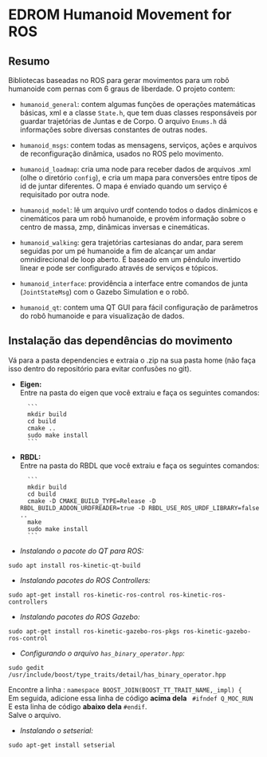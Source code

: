 EDROM Humanoid Movement for ROS
===================================

Resumo
-----------------------------------

Bibliotecas baseadas no ROS para gerar movimentos para um robô humanoide com pernas com 6 graus de liberdade. O projeto contem:

 * `humanoid_general`: contem algumas funções de operações matemáticas básicas, xml e a classe `State.h`, que tem duas classes responsáveis por guardar trajetórias de Juntas e de Corpo. O arquivo `Enums.h` dá informações sobre diversas constantes de outras nodes.
 
 * `humanoid_msgs`: contem todas as mensagens, serviços, ações e arquivos de reconfiguração dinâmica, usados no ROS pelo movimento.

 * `humanoid_loadmap`: cria uma node para receber dados de arquivos .xml (olhe o diretório `config`), e cria um mapa para conversões entre tipos de id de juntar diferentes. O mapa é enviado quando um serviço é requisitado por outra node.

 * `humanoid_model`: lê um arquivo urdf contendo todos o dados dinâmicos e cinemáticos para um robô humanoide, e provém informação sobre o centro de massa, zmp, dinâmicas inversas e cinemáticas.

 * `humanoid_walking`: gera trajetórias cartesianas do andar, para serem seguidas por um pé humanoide a fim de alcançar um andar omnidirecional de loop aberto. É baseado em um pêndulo invertido linear e pode ser configurado através de serviços e tópicos.

 * `humanoid_interface`: providência a interface entre comandos de junta (`JointStateMsg`) com o Gazebo Simulation e o robô.
 * `humanoid_qt`: contem uma QT GUI para fácil configuração de parâmetros do robô humanoide e para visualização de dados.
 

Instalação das dependências do movimento
-----------------------------------

Vá para a pasta dependencies e extraia o .zip na sua pasta home (não faça isso dentro do repositório para evitar confusões no git).

* **Eigen:**<br>
        Entre na pasta do eigen que você extraiu e faça os seguintes comandos:
        
        ```
        mkdir build
        cd build
        cmake ..
        sudo make install
        ```

* **RBDL:**<br>
        Entre na pasta do RBDL que você extraiu e faça os seguintes comandos:
        
        ```
        mkdir build
        cd build
        cmake -D CMAKE_BUILD_TYPE=Release -D RBDL_BUILD_ADDON_URDFREADER=true -D RBDL_USE_ROS_URDF_LIBRARY=false ..
        make
        sudo make install
        ```


* *Instalando o pacote do QT para ROS:*
```
sudo apt install ros-kinetic-qt-build
```

* *Instalando pacotes do ROS Controllers:*
```
sudo apt-get install ros-kinetic-ros-control ros-kinetic-ros-controllers
```

* *Instalando pacotes do ROS Gazebo:*
```
sudo apt-get install ros-kinetic-gazebo-ros-pkgs ros-kinetic-gazebo-ros-control
```

* *Configurando o arquivo `has_binary_operator.hpp`:*
```
sudo gedit /usr/include/boost/type_traits/detail/has_binary_operator.hpp
```
  Encontre a linha :
  `namespace BOOST_JOIN(BOOST_TT_TRAIT_NAME,_impl) {`<br>
  Em seguida, adicione essa linha de código **acima dela** ` #ifndef Q_MOC_RUN`<br>
  E esta linha de código **abaixo dela** `#endif`.<br>
  Salve o arquivo.

* *Instalando o setserial:*
```
sudo apt-get install setserial
```

